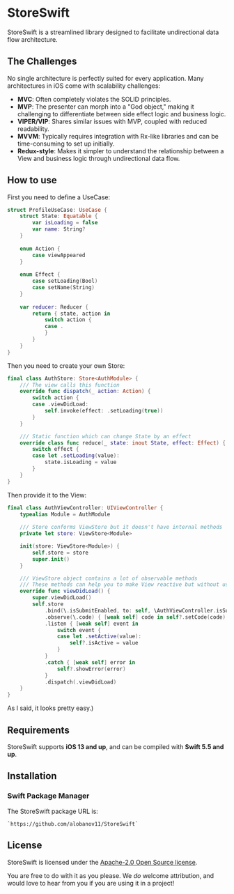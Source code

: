 # StoreSwift

StoreSwift is a streamlined library designed to facilitate undirectional data flow architecture.

## The Challenges

No single architecture is perfectly suited for every application. Many architectures in iOS come with scalability challenges:
* **MVC**: Often completely violates the SOLID principles.
* **MVP**: The presenter can morph into a "God object," making it challenging to differentiate between side effect logic and business logic.
* **VIPER/VIP**: Shares similar issues with MVP, coupled with reduced readability.
* **MVVM**: Typically requires integration with Rx-like libraries and can be time-consuming to set up initially.
* **Redux-style**: Makes it simpler to understand the relationship between a View and business logic through undirectional data flow.

## How to use

First you need to define a UseCase:

```swift
struct ProfileUseCase: UseCase {
    struct State: Equatable {
        var isLoading = false
        var name: String?
    }
	
    enum Action {
        case viewAppeared
    }
    
    enum Effect {
        case setLoading(Bool)
        case setName(String)
    }
	
    var reducer: Reducer {
        return { state, action in
            switch action {
            case .
            }
        }
    }
}
```

Then you need to create your own Store:

```swift
final class AuthStore: Store<AuthModule> {
    /// The view calls this function 
    override func dispatch(_ action: Action) {
        switch action {
        case .viewDidLoad:
            self.invoke(effect: .setLoading(true))
        }
    }

    /// Static function which can change State by an effect
    override class func reduce(_ state: inout State, effect: Effect) {
        switch effect {
        case let .setLoading(value):
            state.isLoading = value
        }
    }
}
```

Then provide it to the View:

```swift
final class AuthViewController: UIViewController {
    typealias Module = AuthModule
    
	/// Store conforms ViewStore but it doesn't have internal methods
    private let store: ViewStore<Module>

    init(store: ViewStore<Module>) {
        self.store = store
        super.init()
    }

    /// ViewStore object contains a lot of observable methods
    /// These methods can help you to make View reactive but without using complex instruments like Rx
    override func viewDidLoad() {
        super.viewDidLoad()
        self.store
            .bind(\.isSubmitEnabled, to: self, \AuthViewController.isSubmitEnabled)
            .observe(\.code) { [weak self] code in self?.setCode(code) }
            .listen { [weak self] event in
                switch event {
                case let .setActive(value):
                    self?.isActive = value
                }
            }
            .catch { [weak self] error in
                self?.showError(error)
            }
            .dispatch(.viewDidLoad)
    }
}
```

As I said, it looks pretty easy.)


## Requirements

StoreSwift supports **iOS 13 and up**, and can be compiled with **Swift 5.5 and up**.



## Installation

### Swift Package Manager

The StoreSwift package URL is:

```
`https://github.com/alobanov11/StoreSwift`
```



## License

StoreSwift is licensed under the [Apache-2.0 Open Source license](http://choosealicense.com/licenses/apache-2.0/).

You are free to do with it as you please.  We _do_ welcome attribution, and would love to hear from you if you are using it in a project!
